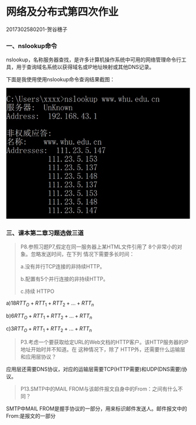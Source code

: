 # 网络及分布式第四次作业

2017302580201-贺谷穗子

### 一、nslookup命令

nslookup，名称服务器查找，是许多计算机操作系统中可用的网络管理命令行工具，用于查询域名系统以获得域名或IP地址映射或其他DNS记录。

下面是我使用使用nslookup命令查询结果截图：

![image-20200326192204836](homework.assets/homework4-1.png)

### 三、课本第二章习题选做三道

> P8.参照习题P7,假定在同一服务器上某HTML文件引用了 8个非常小的对象。忽略发送时间，在下列 情况下需要多长时间： 
>
> a.没有并行TCP连接的非持续HTTP。
>
> b.配置有5个并行连接的非持续HTTP。
>
>  c.持续 HTTPO

a)$18RTT_O+RTT_1+RTT_2+...+RTT_n$

b)$6RTT_O+RTT_1+RTT_2+...+RTT_n$

c)$3RTT_O+RTT_1+RTT_2+...+RTT_n$



> P3.考虑一个要获取给定URL的Web文档的HTTP客户。该HTTP服务器的IP地址开始时并不知道。在 这种情况下，除了 HTTP外，还需要什么运输层和应用层协议？

应用层还需要DNS协议，对应的运输层需要TCP(HTTP需要)和UDP(DNS需要)协议。



> P13.SMTP中的MAIL FROM与该邮件报文自身中的From：之间有什么不同？

SMTP中MAIL FROM是握手协议的一部分，用来标识邮件发送人。邮件报文中的From:是报文的一部分